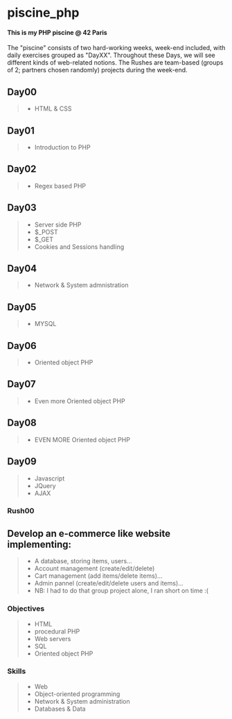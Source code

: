 # piscine_php
#### This is my PHP piscine @ 42 Paris
The "piscine" consists of two hard-working weeks, week-end included, with daily exercises grouped as "DayXX".
Throughout these Days, we will see different kinds of web-related notions.
The Rushes are team-based (groups of 2; partners chosen randomly) projects during the week-end.

## Day00
> - HTML & CSS

## Day01
> - Introduction to PHP

## Day02
> - Regex based PHP

## Day03
> - Server side PHP
> - $_POST
> - $_GET
> - Cookies and Sessions handling

## Day04
> - Network & System admnistration

## Day05
> - MYSQL

## Day06
> - Oriented object PHP

## Day07
> - Even more Oriented object PHP

## Day08
> - EVEN MORE Oriented object PHP

## Day09
> - Javascript
> - JQuery
> - AJAX

### Rush00
## Develop an e-commerce like website implementing:
> - A database, storing items, users...
> - Account management (create/edit/delete)
> - Cart management (add items/delete items)...
> - Admin pannel (create/edit/delete users and items)...
> - NB: I had to do that group project alone, I ran short on time :(

### Objectives
> - HTML
> - procedural PHP
> - Web servers
> - SQL
> - Oriented object PHP

### Skills
> - Web
> - Object-oriented programming
> - Network & System administration
> - Databases & Data
